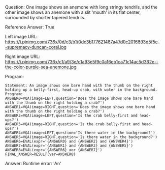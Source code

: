 Question: One image shows an anemone with long stringy tendrils, and the other image shows an anemone with a slit 'mouth' in its flat center, surrounded by shorter tapered tendrils.

Reference Answer: True

Left image URL: https://i.pinimg.com/736x/0d/c3/b1/0dc3b177621487a47d0c2016893d5f5e--supremacy-duncan-coral.jpg

Right image URL: https://i.pinimg.com/736x/c1/a9/3e/c1a93e5f9c0a16eb1ca71c14ac5d362e--the-color-purple-sea-anemone.jpg

Program:

```
Statement: An image shows one bare hand with the thumb on the right holding up a belly-first, head-up crab, with water in the background.
Program:
ANSWER0=VQA(image=LEFT,question='Does the image shows one bare hand with the thumb on the right holding a crab?')
ANSWER1=VQA(image=RIGHT,question='Does the image shows one bare hand with the thumb on the right holding a crab?')
ANSWER2=VQA(image=LEFT,question='Is the crab belly-first and head-ups?')
ANSWER3=VQA(image=RIGHT,question='Is the crab belly-first and head-ups?')
ANSWER4=VQA(image=LEFT,question='Is there water in the background?')
ANSWER5=VQA(image=RIGHT,question='Is there water in the background?')
ANSWER6=EVAL(expr='{ANSWER0} and {ANSWER2} and {ANSWER4}')
ANSWER7=EVAL(expr='{ANSWER1} and {ANSWER3} and {ANSWER5}')
ANSWER8=EVAL(expr='{ANSWER6} xor {ANSWER7}')
FINAL_ANSWER=RESULT(var=ANSWER8)
```
Answer: Runtime error: 'An'

